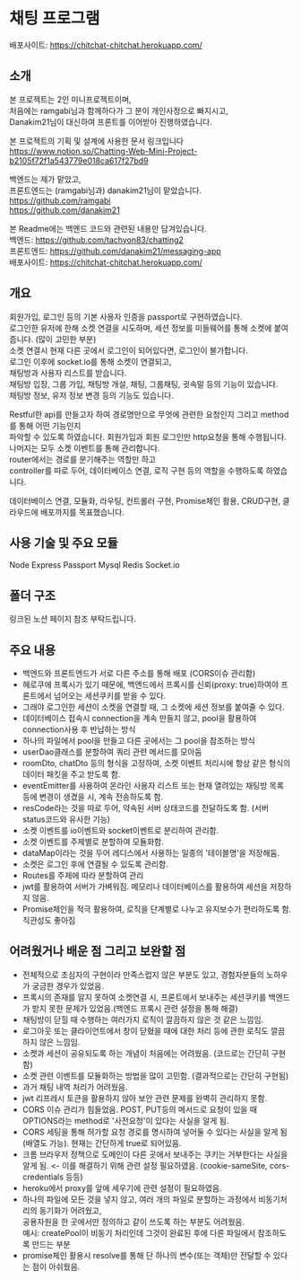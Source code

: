 # 채팅 프로그램   

배포사이트: https://chitchat-chitchat.herokuapp.com/    
   
## 소개
  
본 프로젝트는 2인 미니프로젝트이며,   
처음에는 ramgabi님과 함께하다가 그 분이 개인사정으로 빠지시고,   
Danakim21님이 대신하여 프론트를 이어받아 진행하였습니다.   
   
본 프로젝트의 기획 및 설계에 사용한 문서 링크입니다   
https://www.notion.so/Chatting-Web-Mini-Project-b2105f72f1a543779e018ca617f27bd9   
    
백엔드는 제가 맡았고,  
프론트엔드는 (ramgabi님과) danakim21님이 맡았습니다.  
https://github.com/ramgabi   
https://github.com/danakim21    

본 Readme에는 백엔드 코드와 관련된 내용만 담겨있습니다.   
백엔드: https://github.com/tachyon83/chatting2   
프론트엔드: https://github.com/danakim21/messaging-app   
배포사이트: https://chitchat-chitchat.herokuapp.com/   
   
     
        
## 개요
   
회원가입, 로그인 등의 기본 사용자 인증을 passport로 구현하였습니다.  
로그인한 유저에 한해 소켓 연결을 시도하며, 세션 정보를 미들웨어를 통해 소켓에 붙여줍니다. (많이 고민한 부분)   
소켓 연결시 현재 다른 곳에서 로그인이 되어있다면, 로그인이 불가합니다.   
로그인 이후에 socket.io를 통해 소켓이 연결되고,    
채팅방과 사용자 리스트를 받습니다.   
채팅방 입장, 그룹 가입, 채팅방 개설, 채팅, 그룹채팅, 귓속말 등의 기능이 있습니다.   
채팅방 정보, 유저 정보 변경 등의 기능도 있습니다.   
    
Restful한 api를 만들고자 하여 경로명만으로 무엇에 관련한 요청인지 그리고 method를 통해 어떤 기능인지   
파악할 수 있도록 하였습니다. 회원가입과 회원 로그인만 http요청을 통해 수행됩니다.   
나머지는 모두 소켓 이벤트를 통해 관리합니다.   
router에서는 경로를 분기해주는 역할만 하고   
controller를 따로 두어, 데이터베이스 연결, 로직 구현 등의 역할을 수행하도록 하였습니다.   
   
데이터베이스 연결, 모듈화, 라우팅, 컨트롤러 구현, Promise체인 활용, CRUD구현, 클라우드에 배포까지를 목표했습니다.  
   
   
   
## 사용 기술 및 주요 모듈
   
Node Express Passport Mysql Redis Socket.io    
   
   
      
## 폴더 구조
  
링크된 노션 페이지 참조 부탁드립니다.   
   
   
   
## 주요 내용
  
- 백엔드와 프론트엔드가 서로 다른 주소를 통해 배포 (CORS이슈 관리함) 
- 헤로쿠에 프록시가 있기 때문에, 백엔드에서 프록시를 신뢰(proxy: true)하여야 프론트에서 넘어오는 세션쿠키를 받을 수 있다.   
- 그래야 로그인한 세션이 소켓을 연결할 때, 그 소켓에 세션 정보를 붙여줄 수 있다.    
- 데이터베이스 접속시 connection을 계속 만들지 않고, pool을 활용하여 connection사용 후 반납하는 방식   
- 하나의 파일에서 pool을 만들고 다른 곳에서는 그 pool을 참조하는 방식   
- userDao클래스를 분할하여 쿼리 관련 메서드를 모아둠    
- roomDto, chatDto 등의 형식을 고정하여, 소켓 이벤트 처리시에 항상 같은 형식의 데이터 패킷을 주고 받도록 함.   
- eventEmitter를 사용하여 온라인 사용자 리스트 또는 현재 열려있는 채팅방 목록 등에 변경이 생겼을 시, 계속 전송하도록 함.   
- resCode라는 것을 따로 두어, 약속된 서버 상태코드를 전달하도록 함. (서버 status코드와 유사한 기능)   
- 소켓 이벤트를 io이벤트와 socket이벤트로 분리하여 관리함.   
- 소켓 이벤트를 주제별로 분할하여 모듈화함.   
- dataMap이라는 것을 두어 레디스에서 사용하는 일종의 '테이블명'을 저장해둠.   
- 소켓은 로그인 후에 연결될 수 있도록 관리함.   
- Routes를 주제에 따라 분할하여 관리   
- jwt를 활용하여 서버가 가벼워짐. 메모리나 데이터베이스를 활용하여 세션을 저장하지 않음.   
- Promise체인을 적극 활용하여, 로직을 단계별로 나누고 유지보수가 편리하도록 함. 직관성도 좋아짐   
  
        
        
## 어려웠거나 배운 점 그리고 보완할 점
   
- 전체적으로 초심자의 구현이라 만족스럽지 않은 부분도 있고, 경험자분들의 노하우가 궁금한 경우가 있었음.   
- 프록시의 존재를 알지 못하여 소켓연결 시, 프론트에서 보내주는 세션쿠키를 백엔드가 받지 못한 문제가 있었음.(백엔드 프록시 관련 설정을 통해 해결)    
- 채팅방이 닫힐 때 수행하는 여러가지 로직이 깔끔하지 않은 것 같은 느낌임.   
- 로그아웃 또는 클라이언트에서 창이 닫혔을 때에 대한 처리 등에 관한 로직도 깔끔하지 않은 느낌임.   
- 소켓과 세션이 공유되도록 하는 개념이 처음에는 어려웠음. (코드로는 간단히 구현함)   
- 소켓 관련 이벤트를 모듈화하는 방법을 많이 고민함. (결과적으로는 간단히 구현됨)   
- 과거 채팅 내역 처리가 어려웠음.   
- jwt 리프레시 토큰을 활용하지 않아 보안 관련 문제를 완벽히 관리하지 못함.   
- CORS 이슈 관리가 힘들었음. POST, PUT등의 메서드로 요청이 있을 때 OPTIONS라는 method로 '사전요청'이 있다는 사실을 알게 됨.
- CORS 세팅을 통해 허가할 요청 경로를 명시하여 넣어둘 수 있다는 사실을 알게 됨 (배열도 가능). 현재는 간단하게 true로 되어있음.
- 크롬 브라우저 정책으로 도메인이 다른 곳에서 보내주는 쿠키는 거부한다는 사실을 알게 됨. <- 이를 해결하기 위해 관련 설정 필요하였음.
  (cookie-sameSite, cors-credentials 등등)
- heroku에서 proxy를 앞에 세우기에 관련 설정이 필요하였음.
- 하나의 파일에 모든 것을 넣지 않고, 여러 개의 파일로 분할하는 과정에서 비동기처리의 동기화가 어려웠고,   
  공용자원을 한 곳에서만 정의하고 같이 쓰도록 하는 부분도 어려웠음.   
  예시: createPool이 비동기 처리인데 그것이 완료된 후에 다른 파일에서 참조하도록 만드는 부분   
- promise체인 활용시 resolve를 통해 단 하나의 변수(또는 객체)만 전달할 수 있다는 점이 아쉬웠음.   
   

